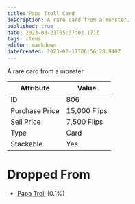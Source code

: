 ```yaml
---
title: Papa Troll Card
description: A rare card from a monster.
published: true
date: 2023-08-21T05:37:02.171Z
tags: items
editor: markdown
dateCreated: 2023-02-17T06:56:28.940Z
---
```


A rare card from a monster.

|Attribute|Value|
|-|-|
|ID|806|
|Purchase Price|15,000 Flips|
|Sell Price|7,500 Flips|
|Type|Card|
|Stackable|Yes|


# Dropped From
 * [Papa Troll](/monsters/papa-troll) (0.1%)
